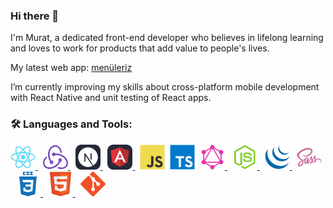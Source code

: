 ### Hi there 👋

I'm Murat, a dedicated front-end developer who believes in lifelong learning and loves to work for products that add value to people's lives.

My latest web app: [menüleriz](https://www.menuleriz.com/en)

I’m currently improving my skills about cross-platform mobile development with React Native and unit testing of React apps.


### :hammer_and_wrench: Languages and Tools:

<div>
<a href="https://reactjs.org/" target="_blank">
  <img src="https://github.com/devicons/devicon/blob/master/icons/react/react-original.svg" title="React" alt="React" width="40" height="40"/>
</a>&nbsp;
<a href="https://redux.js.org/" target="_blank">
  <img src="https://github.com/devicons/devicon/blob/master/icons/redux/redux-original.svg" title="Redux" alt="Redux" width="40" height="40"/>
</a>&nbsp;
<a href="https://nextjs.org/" target="_blank">
  <img src="https://github.com/tandpfun/skill-icons/blob/main/icons/NextJS-Dark.svg" title="Next.JS" alt="Next.JS" width="40" height="40"/>
</a>&nbsp;
<a href="https://angular.io/" target="_blank">
  <img src="https://github.com/tandpfun/skill-icons/blob/main/icons/Angular-Dark.svg" title="Angular" alt="Angular" width="40" height="40"/>
</a>&nbsp;
<a href="https://developer.mozilla.org/en-US/docs/Web/JavaScript" target="_blank">
  <img src="https://github.com/devicons/devicon/blob/master/icons/javascript/javascript-original.svg" title="JavaScript" alt="JavaScript" width="40" height="40"/></a>&nbsp;
<a href="https://www.typescriptlang.org/" target="_blank">
  <img src="https://github.com/devicons/devicon/blob/master/icons/typescript/typescript-original.svg" title="TypeScript" alt="TypeScript" width="40" height="40"/></a>&nbsp;
<a href="https://graphql.org/" target="_blank">
  <img src="https://github.com/devicons/devicon/blob/master/icons/graphql/graphql-plain.svg"  title="GraphQL" alt="GraphQL" width="40" height="40"/>
</a>&nbsp;
<a href="https://nodejs.org/en/" target="_blank">
  <img src="https://github.com/devicons/devicon/blob/master/icons/nodejs/nodejs-original.svg" title="Node.js" alt="Node.js" width="40" height="40"/>
</a>&nbsp;
<a href="https://jquery.com/" target="_blank">
  <img src="https://github.com/devicons/devicon/blob/master/icons/jquery/jquery-original.svg" title="jQuery" alt="jQuery" width="40" height="40"/>
</a>&nbsp;
<a href="https://sass-lang.com/" target="_blank">
  <img src="https://github.com/devicons/devicon/blob/master/icons/sass/sass-original.svg"  title="Sass" alt="Sass" width="40" height="40"/>
</a>&nbsp;
<a href="https://www.w3schools.com/css/" target="_blank">
  <img src="https://github.com/devicons/devicon/blob/master/icons/css3/css3-plain-wordmark.svg"  title="CSS3" alt="CSS" width="40" height="40"/>
</a>&nbsp;
<a href="https://www.w3.org/html/" target="_blank">
  <img src="https://github.com/devicons/devicon/blob/master/icons/html5/html5-original.svg" title="HTML5" alt="HTML" width="40" height="40"/>
</a>&nbsp;
<a href="https://git-scm.com/" target="_blank">
  <img src="https://github.com/devicons/devicon/blob/master/icons/git/git-original.svg" title="Git" **alt="Git" width="40" height="40"/>
</a>
</div>

<!--
**muratyayla26/muratyayla26** is a ✨ _special_ ✨ repository because its `README.md` (this file) appears on your GitHub profile.

Here are some ideas to get you started:

- 🔭 I’m currently working on ...
- 🌱 I’m currently learning ...
- 👯 I’m looking to collaborate on ...
- 🤔 I’m looking for help with ...
- 💬 Ask me about ...
- 📫 How to reach me: ...
- 😄 Pronouns: ...
- ⚡ Fun fact: ...
-->
